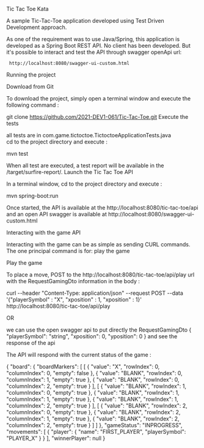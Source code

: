 Tic Tac Toe Kata

A sample Tic-Tac-Toe application developed using Test Driven Development approach.

As one of the requirement was to use Java/Spring, this application is developed as a Spring Boot REST API. No client has been developed. But it's possible to interact and test the API through swagger openApi url: 

     http://localhost:8080/swagger-ui-custom.html

Running the project

Download from Git

To download the project, simply open a terminal window and execute the following command :

git clone https://github.com/2021-DEV1-061/Tic-Tac-Toe.git
Execute the tests

all tests are in com.game.tictoctoe.TictoctoeApplicationTests.java  
cd to the project directory and execute :

mvn test

When all test are executed, a test report will be available in the /target/surfire-report/.
Launch the Tic Tac Toe API

In a terminal window, cd to the project directory and execute :

mvn spring-boot:run

Once started, the API is available at the http://localhost:8080/tic-tac-toe/api
and an open API swagger is available at http://localhost:8080/swagger-ui-custom.html


Interacting with the game API

Interacting with the game can be as simple as sending CURL commands. The one principal command is for: play the game

  
Play the game

To place a move, POST to the http://localhost:8080/tic-tac-toe/api/play url with the RequestGamingDto information in the body :

curl --header "Content-Type: application/json" --request POST --data '{"playerSymbol" : "X", "xposition" : 1, "xposition" : 1}' http://localhost:8080/tic-tac-toe/api/play

OR

we can use the open swagger api to put directly the
RequestGamingDto {
  "playerSymbol": "string",
  "xposition": 0,
  "yposition": 0
} and see the response of the api 

The API will respond with the current status of the game :

{
  "board": {
    "boardMarkers": [
      [
        {
          "value": "X",
          "rowIndex": 0,
          "columnIndex": 0,
          "empty": false
        },
        {
          "value": "BLANK",
          "rowIndex": 0,
          "columnIndex": 1,
          "empty": true
        },
        {
          "value": "BLANK",
          "rowIndex": 0,
          "columnIndex": 2,
          "empty": true
        }
      ],
      [
        {
          "value": "BLANK",
          "rowIndex": 1,
          "columnIndex": 0,
          "empty": true
        },
        {
          "value": "BLANK",
          "rowIndex": 1,
          "columnIndex": 1,
          "empty": true
        },
        {
          "value": "BLANK",
          "rowIndex": 1,
          "columnIndex": 2,
          "empty": true
        }
      ],
      [
        {
          "value": "BLANK",
          "rowIndex": 2,
          "columnIndex": 0,
          "empty": true
        },
        {
          "value": "BLANK",
          "rowIndex": 2,
          "columnIndex": 1,
          "empty": true
        },
        {
          "value": "BLANK",
          "rowIndex": 2,
          "columnIndex": 2,
          "empty": true
        }
      ]
    ]
  },
  "gameStatus": "INPROGRESS",
  "movements": [
    {
      "player": {
        "name": "FIRST_PLAYER",
        "playerSymbol": "PLAYER_X"
      }
    }
  ],
  "winnerPlayer": null
}    